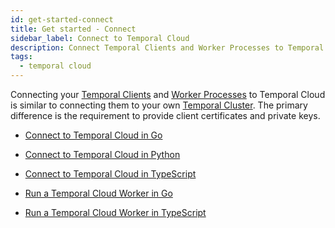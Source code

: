 ```yaml
---
id: get-started-connect
title: Get started - Connect
sidebar_label: Connect to Temporal Cloud
description: Connect Temporal Clients and Worker Processes to Temporal Cloud.
tags:
  - temporal cloud
---
```


Connecting your [Temporal Clients](/concepts/what-is-a-temporal-client) and [Worker Processes](/concepts/what-is-a-worker-process) to Temporal Cloud is similar to connecting them to your own [Temporal Cluster](/clusters).
The primary difference is the requirement to provide client certificates and private keys.

- [Connect to Temporal Cloud in Go](/go/connect-to-temporal-cloud)
- [Connect to Temporal Cloud in Python](/python/connect-to-temporal-cloud)
- [Connect to Temporal Cloud in TypeScript](/typescript/connect-to-temporal-cloud)

- [Run a Temporal Cloud Worker in Go](/go/run-a-temporal-cloud-worker)
- [Run a Temporal Cloud Worker in TypeScript](/typescript/run-a-temporal-cloud-worker)
